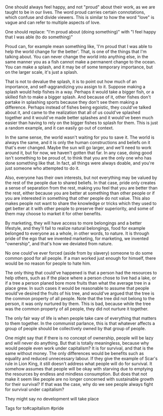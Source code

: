 One should always feel happy, and not "proud" about their work, as we are taught to be in our lives. The word proud carries certain connotations, which confuse and divide viewers. This is similar to how the word "love" is vague and can refer to multiple aspects of love.

One should replace:
"I'm proud about (doing something)" with
"I feel happy that I was able (to do something)"

Proud can, for example mean something like, 'I'm proud that I was able to help the world change for the better'. That, is one of the things that I'm talking about. You can never change the world into anything else, in the same manner you as a fish cannot make a permanent change to the ocean. You can make a splash, and it may be of some temporary importance, but on the larger scale, it's just a splash.

That is not to devalue the splash, it is to point out how much of an importance, and self-aggrandizing you assign to it. Suppose making a splash would help fishes in a way. Perhaps it would take a bigger fish, or a skilled fish to make a bigger splash. And because of it, other fishes don't partake in splashing sports because they don't see them making a difference. Perhaps instead of fishes being egoistic, they could've talked about it, and came to the realization that all of us could've splashed together and it would've made better splashes and it would've been much easier than having to rely on the bigger fishes to splash for them. This is just a random example, and it can easily go out of context.

In the same sense, the world wasn't waiting for you to save it. The world is always the same, and it is only the human constructions and beliefs on it that's ever changed. Maybe the sun will go larger, and we'll need to work around it, but for now, we haven't gotten that far. In any case, doing good isn't something to be proud of, to think that you are the only one who has done something like that. In fact, all things were always doable, and you're just someone who attempted to do it.

Also, everyone has their own interests, but not everything may be valued by the rest of the people due to shared beliefs. In that case, pride only creates a sense of separation from the rest, making you feel that you are better than the rest, either because you are better at something than other people or if you are interested in something that other people do not value. This also makes people not want to share the knowledge or tricks which they used to get better at it with other people to preserve their superiority, and some of them may choose to market it for other benefits.

By marketing, they will have access to more belongings and a better lifestyle, and they'll fail to realize natural belongings, food for example belonged to everyone as a whole, in other words, to nature. It is through pride of the ego that we invented marketing, for marketing, we invented "ownership", and that's how we deviated from nature.

No one could've ever forced (aside from by slavery) someone to do some common good for all people. If a man worked just enough for himself, there would be no reason for people to hate him.

The only thing that could've happened is that a person had the resources to help others, such as if the place where a person chose to live had a lake, or if a tree a person planed bore more fruits than what the average tree in a place grew. In such cases it would be reasonable to assume that people would've desired the fruits of his tree, and would've argued that the tree is the common property of all people. Note that the tree did not belong to the person, it was only nurtured by them. This is bad, because while the tree was the common property of all people, they did not nurture it together.

The only fair way of life is when people take care of everything that matters to them together. In the communist parlance, this is that whatever affects a group of people should be collectively owned by that group of people.

One might say that if there is no concept of ownership, people will be lazy and will never do anything. But that is totally meaningless, because why would people even work under capitalism? It is for survival, and that is the same without money. The only differences would be benefits such as equality and reduced unnecessary labour. If they give the example of Scar's rule in Lion King, it still doesn't address what people will do for survival. It somehow assumes that people will be okay with starving due to emptying the resources by endless and mindless consumption. But does that not make it seem like people are no longer concerned with sustainable growth for their survival? If that was the case, why do we see people always fight for survival under capitalism? 

They might say no development will take place

Tags for to#capitalism #pride